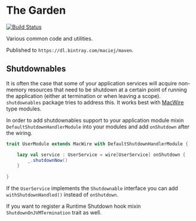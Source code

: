 The Garden
==========

[![Build Status](https://travis-ci.org/maciej/the-garden.svg)](https://travis-ci.org/maciej/the-garden)

Various common code and utilities.

Published to `https://dl.bintray.com/maciej/maven`.


Shutdownables
------------------------

It is often the case that some of your application services will acquire non-memory resources that need to be
shutdown at a certain point of running the application (either at termination or when leaving a scope).
`shutdownables` package tries to address this.
It works best with [MacWire](https://github.com/adamw/macwire) type modules.

In order to add shutdownables support to your application module mixin `DefaultShutdownHandlerModule` into your
modules and add `onShutdown` after the wiring.

````scala
trait UserModule extends MacWire with DefaultShutdownHandlerModule {

    lazy val service : UserService = wire[UserService] onShutdown {
        _.shutdownNow()
    }
    
}
````

If the `UserService` implements the `Shutdownable` interface you can add `withShutdownHandled()` instead of `onShutdown`.

If you want to register a Runtime Shutdown hook mixin `ShutdownOnJVMTermination` trait as well.
